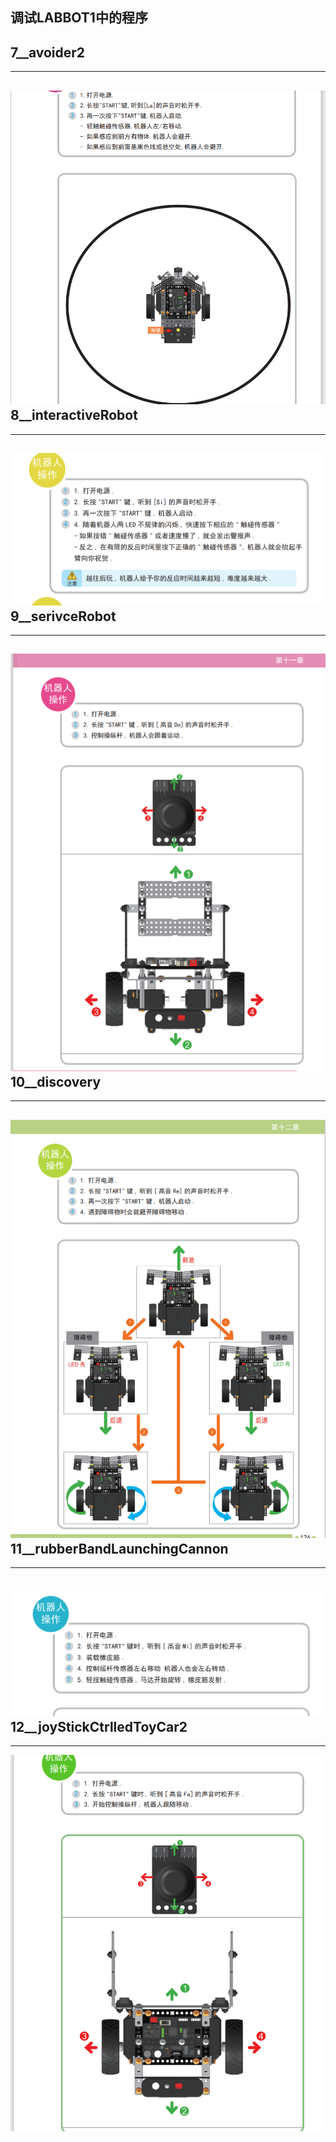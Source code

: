 调试LABBOT1中的程序<br>
----------------------
7__avoider2<br>
------------
------------
![image](https://github.com/Shockwave202/WorkReport/blob/main/12_1_work_plan/7__avoider2.png)
8__interactiveRobot<br>
------------
------------
![image](https://github.com/Shockwave202/WorkReport/blob/main/12_1_work_plan/8__interactiveRobot.png)
9__serivceRobot<br>
------------
------------
![image](https://github.com/Shockwave202/WorkReport/blob/main/12_1_work_plan/9__serivceRobot.png)
10__discovery<br>
------------
------------
![image](https://github.com/Shockwave202/WorkReport/blob/main/12_1_work_plan/10__discovery.png)
11__rubberBandLaunchingCannon<br>
------------
------------
![image](https://github.com/Shockwave202/WorkReport/blob/main/12_1_work_plan/11__rubberBandLaunchingCannon.png)
12__joyStickCtrlledToyCar2<br>
------------
------------
![image](https://github.com/Shockwave202/WorkReport/blob/main/12_1_work_plan/12__joyStickCtrlledToyCar2.png)
